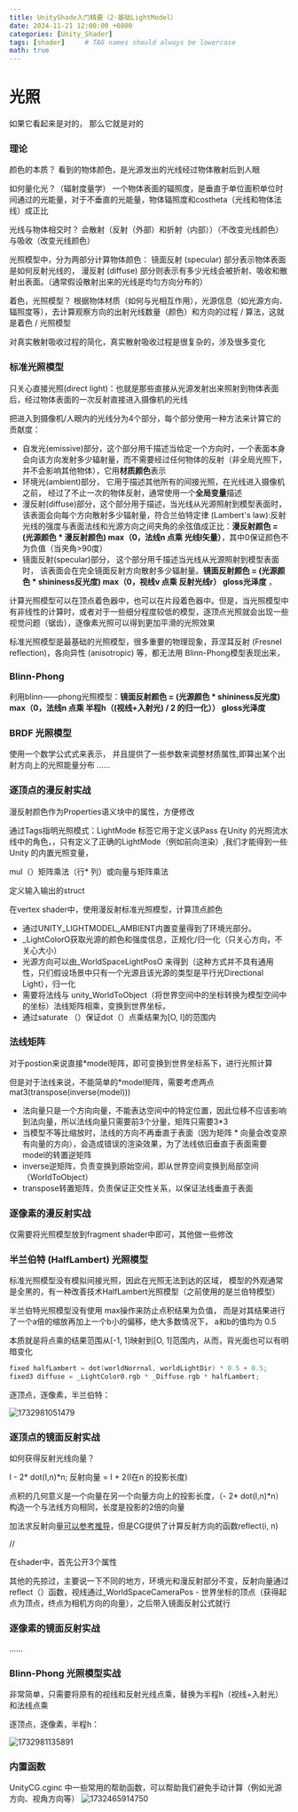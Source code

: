 ```yaml
---
title: UnityShade入门精要（2·基础LightModel）
date: 2024-11-21 12:00:00 +0800
categories: [Unity_Shader]
tags: [shader]     # TAG names should always be lowercase
math: true
---
```

# 光照

如果它看起来是对的， 那么它就是对的

### 理论

颜色的本质？
看到的物体颜色，是光源发出的光线经过物体散射后到人眼

如何量化光？（辐射度量学）
一个物体表面的辐照度，是垂直于单位面积单位时间通过的光能量，对于不垂直的光能量，物体辐照度和costheta（光线和物体法线）成正比

光线与物体相交时？
会散射（反射（外部）和折射（内部））（不改变光线颜色）与吸收（改变光线颜色）

光照模型中，分为两部分计算物体颜色：
镜面反射 (specular) 部分表示物体表面是如何反射光线的，
漫反射 (diffuse) 部分则表示有多少光线会被折射、吸收和散射出表面。（通常假设散射出来的光线是均匀方向分布的）

着色，光照模型？
根据物体材质（如何与光相互作用），光源信息（如光源方向、辐照度等），去计算观察方向的出射光线数量（颜色）和方向的过程 / 算法，这就是着色 / 光照模型

对真实散射吸收过程的简化，真实散射吸收过程是很复杂的，涉及很多变化

### 标准光照模型

只关心直接光照(direct light)：也就是那些直接从光源发射出来照射到物体表面后，经过物体表面的一次反射直接进入摄像机的光线

把进入到摄像机/人眼内的光线分为4个部分，每个部分使用一种方法来计算它的贡献度：

* 自发光(emissive)部分，这个部分用千描述当给定一个方向时，一个表面本身会向该方向发射多少辐射量，而不需要经过任何物体的反射（非全局光照下，并不会影响其他物体），它用**材质颜色**表示
* 环境光(ambient)部分， 它用于描述其他所有的间接光照，在光线进入摄像机之前， 经过了不止一次的物体反射，通常使用一个**全局变量**描述
* 漫反射(diffuse)部分，这个部分用于描述，当光线从光源照射到模型表面时， 该表面会向每个方向散射多少辐射量，符合兰伯特定律 (Lambert's law):反射光线的强度与表面法线和光源方向之间夹角的余弦值成正比：**漫反射颜色 = (光源颜色 * 漫反射颜色) max（0，法线n 点乘 光线I矢量）**，其中0保证颜色不为负值（当夹角>90度）
* 镜面反射(specular)部分， 这个部分用千描述当光线从光源照射到模型表面时， 该表面会在完全镜面反射方向散射多少辐射量。**镜面反射颜色 =  (光源颜色 * shininess反光度) max（0，视线v 点乘 反射光线r） gloss光泽度** ，

计算光照模型可以在顶点着色器中，也可以在片段着色器中。但是，当光照模型中有非线性的计算时，或者对于一些细分程度较低的模型，逐顶点光照就会出现一些视觉问题（锯齿），逐像素光照可以得到更加平滑的光照效果

标准光照模型是最基础的光照模型，很多重要的物理现象，菲涅耳反射 (Fresnel reflection)，各向异性 (anisotropic) 等，都无法用 Blinn-Phong模型表现出来，

### Blinn-Phong

利用blinn——phong光照模型：**镜面反射颜色 =  (光源颜色 * shininess反光度) max（0，法线n 点乘 半程h（(视线+入射光) / 2 的归一化）） gloss光泽度**

### BRDF 光照模型

使用一个数学公式式来表示， 并且提供了一些参数来调整材质属性,即算出某个出 射方向上的光照能量分布
……

### 逐顶点的漫反射实战

漫反射颜色作为Properties语义块中的属性，方便修改

通过Tags指明光照模式：LightMode 标签它用于定义该Pass 在Unity 的光照流水线中的角色，，只有定义了正确的LightMode（例如前向渲染）,我们才能得到一些Unity 的内置光照变量，

mul（）矩阵乘法（行* 列）或向量与矩阵乘法

定义输入输出的struct

在vertex shader中，使用漫反射标准光照模型，计算顶点颜色

* 通过UNITY_LIGHTMODEL_AMBIENT内置变量得到了环境光部分。
* _LightColorO获取光源的颜色和强度信息，正规化/归一化（只关心方向，不关心大小）
* 光源方向可以由_WorldSpaceLightPosO 来得到（这种方式并不具有通用性，只们假设场景中只有一个光源且该光源的类型是平行光Directional Light），归一化
* 需要将法线与 unity_WorldToObject（将世界空间中的坐标转换为模型空间中的坐标）法线矩阵相乘，变换到世界坐标，
* 通过saturate （）保证dot（）点乘结果为[O, l]的范围内

### 法线矩阵

对于postion来说直接*model矩阵，即可变换到世界坐标系下，进行光照计算

但是对于法线来说，不能简单的*model矩阵，需要考虑两点mat3(transpose(inverse(model)))

* 法向量只是一个方向向量，不能表达空间中的特定位置，因此位移不应该影响到法向量，所以法线向量只需要前3个分量，矩阵只需要3*3
* 当模型不等比缩放时，法线的方向不再垂直于表面（因为矩阵 * 向量会改变原有向量的方向），会造成错误的渲染效果，为了法线依旧垂直于表面需要model的转置逆矩阵
* inverse逆矩阵，负责变换到原始空间，即从世界空间变换到局部空间（WorldToObject）
* transpose转置矩阵，负责保证正交性关系，以保证法线垂直于表面

### 逐像素的漫反射实战

仅需要将光照模型放到fragment shader中即可，其他做一些修改

### 半兰伯特 (HalfLambert) 光照模型

标准光照模型没有模拟间接光照，因此在光照无法到达的区域， 模型的外观通常是全黑的，有一种改善技术HalfLambert光照模型（之前使用的是兰伯特模型）

半兰伯特光照模型没有使用 max操作来防止点积结果为负值， 而是对其结果进行了一个a倍的缩放再加上一个b小的偏移，绝大多数情况下， a和b的值均为 0.5

本质就是将点乘的结果范围从[-1, 1]映射到[O, 1]范围内，从而，背光面也可以有明暗变化

```c++
fixed halfLambert = dot(worldNorrnal, worldLightDir) * 0.5 + 0.5; 
fixed3 diffuse = _LightColor0.rgb * _Diffuse.rgb * halfLambert;
```

逐顶点，逐像素，半兰伯特：

![1732981051479](/assets/img/blog/unityshader/漫反射.png)

### 逐顶点的镜面反射实战

如何获得反射光线向量？

I - 2* dot(I,n)*n;   反射向量 = I + 2(I在n 的投影长度)

点积的几何意义是一个向量在另一个向量方向上的投影长度，（- 2* dot(I,n)*n）构造一个与法线方向相同，长度是投影的2倍的向量

加法求反射向量[可以参考推导](https://blog.csdn.net/a1047120490/article/details/106711036)，但是CG提供了计算反射方向的函数reflect(i, n)

//

在shader中，首先公开3个属性

其他的先掠过，主要说一下不同的地方，环境光和漫反射部分不变，反射向量通过reflect（）函数，视线通过_WorldSpaceCameraPos - 世界坐标的顶点（获得起点为顶点，终点为相机方向的向量），之后带入镜面反射公式就行

### 逐像素的镜面反射实战

……

### Blinn-Phong 光照模型实战

非常简单，只需要将原有的视线和反射光线点乘，替换为半程h（视线+入射光）和法线点乘

逐顶点，逐像素，半程h：

![1732981135891](/assets/img/blog/unityshader/镜面反射.png)

### 内置函数

UnityCG.cginc 中一些常用的帮助函数，可以帮助我们避免手动计算（例如光源方向、视角方向等）
![1732465914750](/assets/img/blog/unityshader/常用的帮助函数.png)
